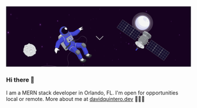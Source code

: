 ![header image astronaut](astro.png "astronaut")


### Hi there 👋

I am a MERN stack developer in Orlando, FL. I'm open for opportunities local or remote. More about me at <a href="https://davidquintero.dev">davidquintero.dev</a> 🧑🏻‍💻


<!--
**instanetk/instanetk** is a ✨ _special_ ✨ repository because its `README.md` (this file) appears on your GitHub profile.

Here are some ideas to get you started:

- 🔭 I’m currently working on ...
- 🌱 I’m currently learning ...
- 👯 I’m looking to collaborate on ...
- 🤔 I’m looking for help with ...
- 💬 Ask me about ...
- 📫 How to reach me: ...
- 😄 Pronouns: ...
- ⚡ Fun fact: ...
-->
